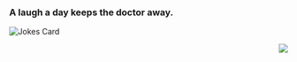 ### A laugh a day keeps the doctor away.

<!-- HTML -->
<img src="https://readme-jokes.vercel.app/api?theme=watermelon" alt="Jokes Card" />

<img src=
"https://hitcounter.pythonanywhere.com/count/tag.svg?url=https://github.com/lukeddm" 
         align="right">


<!--
**lukeddm/lukeddm** is a ✨ _special_ ✨ repository because its `README.md` (this file) appears on your GitHub profile.

Here are some ideas to get you started:

- 🔭 I’m currently working on ...
- 🌱 I’m currently learning ...
- 👯 I’m looking to collaborate on ...
- 🤔 I’m looking for help with ...
- 💬 Ask me about ...
- 📫 How to reach me: ...
- 😄 Pronouns: ...
- ⚡ Fun fact: ...
-->
